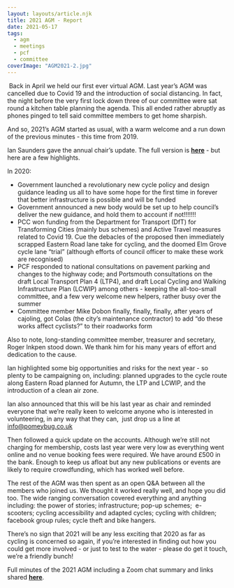 ```yaml
---
layout: layouts/article.njk
title: 2021 AGM - Report
date: 2021-05-17
tags: 
  - agm
  - meetings
  - pcf
  - committee
coverImage: "AGM2021-2.jpg"
---
```


 Back in April we held our first ever virtual AGM. Last year’s AGM was cancelled due to Covid 19 and the introduction of social distancing. In fact, the night before the very first lock down three of our committee were sat round a kitchen table planning the agenda. This all ended rather abruptly as phones pinged to tell said committee members to get home sharpish. 

And so, 2021’s AGM started as usual, with a warm welcome and a run down of the previous minutes - this time from 2019.  

Ian Saunders gave the annual chair’s update. The full version is **[here](https://www.pompeybug.co.uk/wp-content/uploads/2021/01/Chair-Report-AGM-2021.docx.pdf)** \- but here are a few highlights. 

In 2020:

- Government launched a revolutionary new cycle policy and design guidance leading us all to have some hope for the first time in forever that better infrastructure is possible and will be funded
- Government announced a new body would be set up to help council’s deliver the new guidance, and hold them to account if not!!!!!!!
- PCC won funding from the Department for Transport (DfT) for Transforming Cities (mainly bus schemes) and Active Travel measures related to Covid 19. Cue the debacles of the proposed then immediately scrapped Eastern Road lane take for cycling, and the doomed Elm Grove cycle lane “trial” (although efforts of council officer to make these work are recognised)
- PCF responded to national consultations on pavement parking and changes to the highway code; and Portsmouth consultations on the draft Local Transport Plan 4 (LTP4), and draft Local Cycling and Walking Infrastructure Plan (LCWIP) among others - keeping the all-too-small committee, and a few very welcome new helpers, rather busy over the summer
- Committee member Mike Dobon finally, finally, finally, after years of cajoling, got Colas (the city’s maintenance contractor) to add “do these works affect cyclists?” to their roadworks form

Also to note, long-standing committee member, treasurer and secretary, Roger Inkpen stood down. We thank him for his many years of effort and dedication to the cause. 

Ian highlighted some big opportunities and risks for the next year - so plenty to be campaigning on, including: planned upgrades to the cycle route along Eastern Road planned for Autumn, the LTP and LCWIP, and the introduction of a clean air zone. 

Ian also announced that this will be his last year as chair and reminded everyone that we’re really keen to welcome anyone who is interested in volunteering, in any way that they can,  just drop us a line at [info@pomeybug.co.uk](mailto:info@pomeybug.co.uk) 

Then followed a quick update on the accounts. Although we’re still not charging for membership, costs last year were very low as everything went online and no venue booking fees were required. We have around £500 in the bank. Enough to keep us afloat but any new publications or events are likely to require crowdfunding, which has worked well before. 

The rest of the AGM was then spent as an open Q&A between all the members who joined us. We thought it worked really well, and hope you did too. The wide ranging conversation covered everything and anything including: the power of stories; infrastructure; pop-up schemes;  e-scooters; cycling accessibility and adapted cycles; cycling with children; facebook group rules; cycle theft and bike hangers.

There’s no sign that 2021 will be any less exciting that 2020 as far as cycling is concerned so again, if you’re interested in finding out how you could get more involved - or just to test to the water - please do get it touch, we’re a friendly bunch! 

Full minutes of the 2021 AGM including a Zoom chat summary and links shared **[here](https://www.pompeybug.co.uk/wp-content/uploads/2021/01/PCF-2021-AGM-Minutes-2021-04-22.pdf)**.
